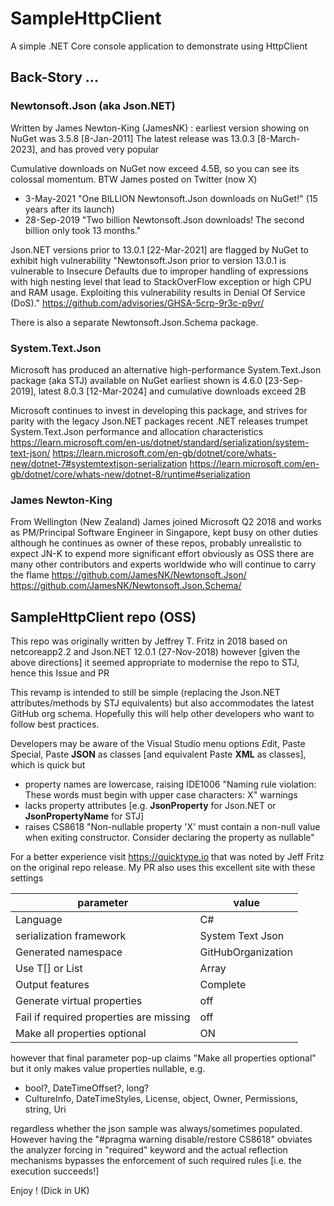 # SampleHttpClient
A simple .NET Core console application to demonstrate using HttpClient

## Back-Story ...

### Newtonsoft.Json (aka Json.NET)
Written by James Newton-King (JamesNK) : earliest version showing on NuGet was 3.5.8 [8-Jan-2011]
The latest release was 13.0.3 [8-March-2023], and has proved very popular

Cumulative downloads on NuGet now exceed 4.5B, so you can see its colossal momentum. BTW James posted on Twitter (now X)
- 3-May-2021 "One BILLION Newtonsoft.Json downloads on NuGet!" (15 years after its launch)
- 28-Sep-2019 "Two billion Newtonsoft.Json downloads! The second billion only took 13 months."

Json.NET versions prior to 13.0.1 [22-Mar-2021] are flagged by NuGet to exhibit high vulnerability
"Newtonsoft.Json prior to version 13.0.1 is vulnerable to Insecure Defaults due to improper handling of expressions with high nesting level that lead to StackOverFlow exception or high CPU and RAM usage. Exploiting this vulnerability results in Denial Of Service (DoS)."
https://github.com/advisories/GHSA-5crp-9r3c-p9vr/

There is also a separate Newtonsoft.Json.Schema package.

### System.Text.Json
Microsoft has produced an alternative high-performance System.Text.Json package (aka STJ) available on NuGet
earliest shown is 4.6.0 [23-Sep-2019], latest 8.0.3 [12-Mar-2024] and cumulative downloads exceed 2B

Microsoft continues to invest in developing this package, and strives for parity with the legacy Json.NET packages
recent .NET releases trumpet System.Text.Json performance and allocation characteristics
https://learn.microsoft.com/en-us/dotnet/standard/serialization/system-text-json/
https://learn.microsoft.com/en-gb/dotnet/core/whats-new/dotnet-7#systemtextjson-serialization
https://learn.microsoft.com/en-gb/dotnet/core/whats-new/dotnet-8/runtime#serialization

### James Newton-King
From Wellington (New Zealand) James joined Microsoft Q2 2018 and works as PM/Principal Software Engineer in Singapore, kept busy on other duties although he continues as owner of these repos, probably unrealistic to expect JN-K to expend more significant effort
obviously as OSS there are many other contributors and experts worldwide who will continue to carry the flame
https://github.com/JamesNK/Newtonsoft.Json/
https://github.com/JamesNK/Newtonsoft.Json.Schema/

## SampleHttpClient repo (OSS)
This repo was originally written by Jeffrey T. Fritz in 2018 based on netcoreapp2.2 and Json.NET 12.0.1 (27-Nov-2018)
however [given the above directions] it seemed appropriate to modernise the repo to STJ, hence this Issue and PR

This revamp is intended to still be simple (replacing the Json.NET attributes/methods by STJ equivalents)
but also accommodates the latest GitHub org schema. Hopefully this will help other developers who want to follow best practices.

Developers may be aware of the Visual Studio menu options *E*dit, Paste *S*pecial, Paste **JSON** as classes [and equivalent Paste **XML** as classes], which is quick but
- property names are lowercase, raising IDE1006 "Naming rule violation: These words must begin with upper case characters: X" warnings
- lacks property attributes [e.g. **JsonProperty** for Json.NET or **JsonPropertyName** for STJ]
- raises CS8618 "Non-nullable property 'X' must contain a non-null value when exiting constructor. Consider declaring the property as nullable"

For a better experience visit
https://quicktype.io
that was noted by Jeff Fritz on the original repo release. My PR also uses this excellent site with these settings

| **parameter** | **value** | 
| -|- | 
| Language | C# | 
| serialization framework | System Text Json | 
| Generated namespace | GitHubOrganization | 
| Use T[] or List<T> | Array | 
| Output features | Complete | 
| Generate virtual properties | off | 
| Fail if required properties are missing | off | 
| Make all properties optional | ON  |  

however that final parameter pop-up claims "Make all properties optional" but it only makes value properties nullable, e.g.
- bool?, DateTimeOffset?, long?
- CultureInfo, DateTimeStyles, License, object, Owner, Permissions, string, Uri

regardless whether the json sample was always/sometimes populated. However having the "#pragma warning disable/restore CS8618" obviates the analyzer forcing in "required" keyword
and the actual reflection mechanisms bypasses the enforcement of such required rules [i.e. the execution succeeds!]

Enjoy ! (Dick in UK)
